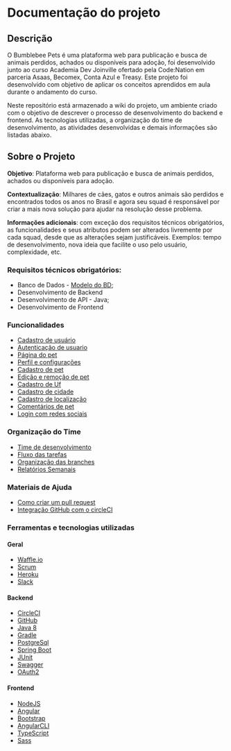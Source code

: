 # Documentação do projeto

## Descrição

O Bumblebee Pets é uma plataforma web para publicação e busca de animais perdidos, achados ou
disponíveis para adoção, foi desenvolvido junto ao curso Academia Dev Joinville ofertado pela Code:Nation em parceria Asaas, 
Becomex, Conta Azul e Treasy. Este projeto foi desenvolvido com objetivo de aplicar os conceitos aprendidos em aula durante o andamento do curso. 

Neste repositório está armazenado a wiki do projeto, um ambiente criado com o objetivo de descrever o processo de desenvolvimento do backend e frontend. As tecnologias utilizadas, a organização do time de desenvolvimento, as atividades desenvolvidas e demais informações são listadas abaixo. 

## Sobre o Projeto

**Objetivo**: Plataforma web para publicação e busca de animais perdidos, achados ou
disponíveis para adoção.

**Contextualização**: Milhares de cães, gatos e outros animais são perdidos e encontrados
todos os anos no Brasil e agora seu squad é responsável por criar a mais nova solução para
ajudar na resolução desse problema.

**Informações adicionais**: com exceção dos requisitos técnicos obrigatórios, as
funcionalidades e seus atributos podem ser alterados livremente por cada squad, desde que
as alterações sejam justificáveis. Exemplos: tempo de desenvolvimento, nova ideia que
facilite o uso pelo usuário, complexidade, etc.

### Requisitos técnicos obrigatórios:
 * Banco de Dados - [Modelo do BD](modelo-banco-atualizado.png);
 * Desenvolvimento de Backend
 * Desenvolvimento de API - Java;
 * Desenvolvimento de Frontend
 
### Funcionalidades
- [Cadastro de usuário](documentacao/cadastroUsuario.md)
- [Autenticação de usuario](documentacao/autenticacaoUsuario.md)
- [Página do pet](documentacao/paginaPet.md)
- [Perfil e configurações](documentacao/perfilConfiguracoesUsuario.md)
- [Cadastro de pet](documentacao/cadastroPet.md)
- [Edição e remoção de pet](documentacao/editarRemoverPet.md)
- [Cadastro de Uf](documentacao/cadastroUf.md)
- [Cadastro de cidade](documentacao/cadastroCidade.md)
- [Cadastro de localização](documentacao/cadastroLocalizacao.md)
- [Comentários de pet](documentacao/comentarioPet.md)
- [Login com redes sociais](documentacao/loginRedesSociais.md)

### Organização do Time 
- [Time de desenvolvimento](time_desenvolvimento/sobreOTime.md)
- [Fluxo das tarefas](organizacao_time/fluxoTarefas.md)
- [Organização das branches](organizacao_time/organizacaoBranches.md)
- [Relatórios Semanais](organizacao_time/relatorioSemanais.md)

### Materiais de Ajuda
- [Como criar um pull request](https://github.com/academiadev-jlle/wiki/blob/master/git/pull-request.md)
- [Integração GitHub com o circleCI](tutoriais_guias/integracao_circleCI.md)

### Ferramentas e tecnologias utilizadas

#### Geral
- [Waffle.io](https://waffle.io/academiadev-jlle/wiki-bumblebee)
- [Scrum](https://www.scrum.org/resources/what-is-scrum)
- [Heroku](https://devcenter.heroku.com/)
- [Slack](https://slack.com/features)

#### Backend
- [CircleCI](https://circleci.com/)
- [GitHub](https://github.com/about)
- [Java 8](https://www.java.com/pt_BR/download/faq/java8.xml)
- [Gradle](https://gradle.org/)
- [PostgreSql](https://www.postgresql.org/)
- [Spring Boot](http://spring.io/projects/spring-boot)
- [JUnit](https://junit.org/junit5/)
- [Swagger](https://swagger.io/)
- [OAuth2](https://oauth.net/2/)

#### Frontend
- [NodeJS](https://nodejs.org/en/)
- [Angular](https://angular.io/)
- [Bootstrap](https://getbootstrap.com/docs/4.1/getting-started/introduction/)
- [AngularCLI](https://cli.angular.io/)
- [TypeScript](https://www.npmjs.com/package/typescript)
- [Sass](https://sass-lang.com/)
